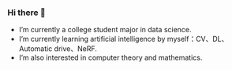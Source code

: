 ### Hi there 👋

<!--
**wlingyuan/wlingyuan** is a ✨ _special_ ✨ repository because its `README.md` (this file) appears on your GitHub profile.

Here are some ideas to get you started:

- 🔭 I’m currently working on ...
- 🌱 I’m currently learning ...
- 👯 I’m looking to collaborate on ...
- 🤔 I’m looking for help with ...
- 💬 Ask me about ...
- 📫 How to reach me: ...
- 😄 Pronouns: ...
- ⚡ Fun fact: ...
-->
- I’m currently a college student major in data science.
- I’m currently learning artificial intelligence by myself：CV、DL、Automatic drive、NeRF.
- I’m also interested in computer theory and mathematics.
  
  
  
